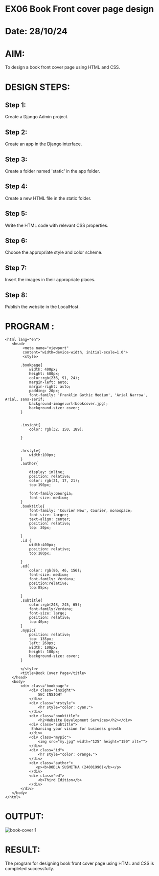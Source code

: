 # EX06 Book Front cover page design
# Date: 28/10/24
# AIM:
To design a book front cover page using HTML and CSS.

# DESIGN STEPS:
## Step 1:
Create a Django Admin project.

## Step 2:
Create an app in the Django interface.

## Step 3:
Create a folder named 'static' in the app folder.

## Step 4:
Create a new HTML file in the static folder.

## Step 5:
Write the HTML code with relevant CSS properties.

## Step 6:
Choose the appropriate style and color scheme.

## Step 7:
Insert the images in their appropriate places.

## Step 8:
Publish the website in the LocalHost.

# PROGRAM :

```<!DOCTYPE html>
<html lang="en">
   <head>
        <meta name="viewport" 
        content="width=device-width, initial-scale=1.0">
        <style>

       .bookpage{
           width: 400px;
           height: 600px;
           color:rgb(236, 91, 24);
           margin-left: auto;
           margin-right: auto;
           padding: 20px;
           font-family: 'Franklin Gothic Medium', 'Arial Narrow', Arial, sans-serif;
           background-image:url(bookcover.jpg);
           background-size: cover;
       }
           

       .insight{
           color: rgb(32, 150, 189);

       }

       
       .hrstyle{
           width:100px;
       }
       .author{
       
           display: inline;
           position: relative;
           color: rgb(21, 17, 21);
           top:190px;
           
           font-family:Georgia;
           font-size: medium;
       }
       .booktitle{
           font-family: 'Courier New', Courier, monospace;
           font-size: larger;
           text-align: center;
           position: relative;
           top: 30px;
       
       }
       .id {
           width:400px;
           position: relative;
           top:180px;
           
       }
       .ed{
           color: rgb(86, 46, 156);
           font-size: medium;
           font-family: Verdana;
           position:relative;
           top:85px;

       }
       .subtitle{
           color:rgb(248, 245, 65);
           font-family:Verdana;
           font-size: large;
           position: relative;
           top:40px;
       }
       .mypic{
           position: relative;
           top: 135px;
           left: 260px;
           width: 100px;
           height: 100px;
           background-size: cover;
       }
       
       </style>
       <title>Book Cover Page</title>
   </head>
   <body>
       <div class="bookpage">
           <div class="insight">
               SEC INSIGHT
           </div>
           <div class="hrstyle">
               <hr style="color: cyan;">
           </div>
           <div class="booktitle">
               <h2>Website Development Services</h2></div>
           <div class="subtitle">
            Enhancing your vision for business growth
           </div>
           <div class="mypic">
               <img src="my.jpg" width="125" height="150" alt="">
           </div>
           <div class="id">
               <hr style="color: orange;">
           </div>
           <div class="author">
              <p><b>DODLA SUSMITHA (24001990)</b></p>
           </div>
           <div class="ed">
               <b>Third Edition</b>
           </div>
       </div>
   </body>
</html>
```

# OUTPUT:

![book-cover 1](https://github.com/user-attachments/assets/88931947-0418-41ec-92df-c42af6a148f7)

# RESULT:
The program for designing book front cover page using HTML and CSS is completed successfully.
